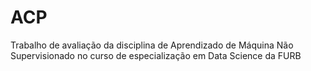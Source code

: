 # ACP
Trabalho de avaliação da disciplina de Aprendizado de Máquina Não Supervisionado no curso de especialização em Data Science da FURB
